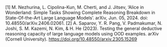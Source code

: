 [1] M. Nezhurina, L. Cipolina-Kun, M. Cherti, and J. Jitsev, ‘Alice in Wonderland: Simple Tasks Showing Complete Reasoning Breakdown in State-Of-the-Art Large Language Models’. arXiv, Jun. 05, 2024. doi: 10.48550/arXiv.2406.02061.
[2] A. Saparov, Y. R. Pang, V. Padmakumar, N. Joshi, S. M. Kazemi, N. Kim, & H. He (2023). Testing the general deductive reasoning capacity of large language models using OOD examples. arXiv (Cornell University). https://doi.org/10.48550/arxiv.2305.15269
